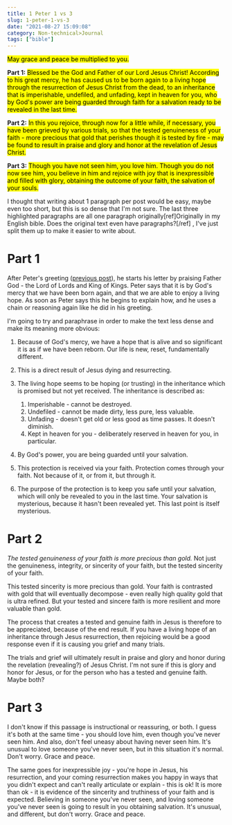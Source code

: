 ```yaml
---
title: 1 Peter 1 vs 3
slug: 1-peter-1-vs-3
date: "2021-08-27 15:09:08"
category: Non-technical>Journal
tags: ["bible"]
---
```


<mark>May grace and peace be multiplied to you.</mark>

**Part 1:** <mark>Blessed be the God and Father of our Lord Jesus Christ! According to his
great mercy, he has caused us to be born again to a living hope through the
resurrection of Jesus Christ from the dead, to an inheritance that is
imperishable, undefiled, and unfading, kept in heaven for you, who by God's
power are being guarded through faith for a salvation ready to be revealed in
the last time.</mark>

**Part 2:** <mark>In this you rejoice, through now for a little while, if necessary, you
have been grieved by various trials, so that the tested genuineness of your
faith - more precious that gold that perishes though it is tested by fire - may
be found to result in praise and glory and honor at the revelation of Jesus
Christ.</mark>

**Part 3:** <mark> Though you have not seen him, you love him. Though you do not now see
him, you believe in him and rejoice with joy that is inexpressible and filled
with glory, obtaining the outcome of your faith, the salvation of your
souls.</mark>

I thought that writing about 1 paragraph per post would be easy, maybe even too
short, but this is so dense that I'm not sure. The last three highlighted
paragraphs are all one paragraph originally[ref]Originally in my English bible.
Does the original text even have paragraphs?[/ref] , I've just split them up to
make it easier to write about.

# Part 1

After Peter's greeting ([previous post](1-peter-1-1)), he
starts his letter by praising Father God - the Lord of Lords and King of Kings.
Peter says that it is by God's mercy that we have been born again, and that we
are able to enjoy a living hope. As soon as Peter says this he begins to explain
how, and he uses a chain or reasoning again like he did in his greeting.

I'm going to try and paraphrase in order to make the text less dense and make
its meaning more obvious:

1.  Because of God's mercy, we have a hope that is alive and so significant it
    is as if we have been reborn. Our life is new, reset, fundamentally
    different.
1.  This is a direct result of Jesus dying and resurrecting.
1.  The living hope seems to be hoping (or trusting) in the inheritance which is
    promised but not yet received. The inheritance is described as:

    1. Imperishable - cannot be destroyed.
    1. Undefiled - cannot be made dirty, less pure, less valuable.
    1. Unfading - doesn't get old or less good as time passes. It doesn't
       diminish.
    1. Kept in heaven for you - deliberately reserved in heaven for you, in particular.

1.  By God's power, you are being guarded until your salvation.
1.  This protection is received via your faith. Protection comes through your
    faith. Not because of it, or from it, but through it.
1.  The purpose of the protection is to keep you safe until your salvation,
    which will only be revealed to you in the last time. Your salvation is
    mysterious, because it hasn't been revealed yet. This last point is
    itself mysterious.

# Part 2

_The tested genuineness of your faith is more precious than gold._ Not just the
genuineness, integrity, or sincerity of your faith, but the tested sincerity of your faith.

This tested sincerity is more precious than gold. Your faith is contrasted with gold that will
eventually decompose - even really high quality gold that is ultra refined. But
your tested and sincere faith is more resilient and more valuable than gold.

The process that creates a tested and genuine faith in Jesus is therefore to be
appreciated, because of the end result. If you have a living hope of an
inheritance through Jesus resurrection, then rejoicing would be a good
response even if it is causing you grief and many trials.

The trials and grief will ultimately result in praise and glory and honor during the
revelation (revealing?) of Jesus Christ. I'm not sure if this is glory and honor
for Jesus, or for the person who has a tested and genuine faith. Maybe both?

# Part 3

I don't know if this passage is instructional or reassuring, or both. I guess
it's both at the same time - you should love him, even though you've never seen
him. And also, don't feel uneasy about having never seen him. It's unusual to
love someone you've never seen, but in this situation it's normal. Don't worry.
Grace and peace.

The same goes for inexpressible joy - you're hope in Jesus, his resurrection,
and your coming resurrection makes you happy in ways that you didn't expect and
can't really articulate or explain - this is ok! It is more than ok - it is
evidence of the sincerity and truthiness of your faith and is expected.
Believing in someone you've never seen, and loving someone you've never seen is
going to result in you obtaining salvation. It's unusual, and different, but
don't worry. Grace and peace.

